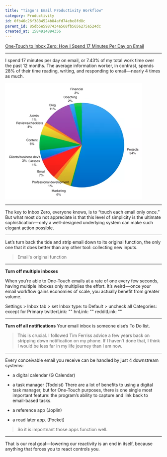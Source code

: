 ```yaml
---
title: "Tiago's Email Productivity Workflow"
category: Productivity
id: 0fb46c26f3884524b84afd74ebe8fd8c
parent_id: 85db5e5987434a568fb5656275a524dc
created_at: 1584914894356
---
```


[One-Touch to Inbox Zero: How I Spend 17 Minutes Per Day on Email](https://fortelabs.co/blog/one-touch-to-inbox-zero)

---

I spend 17 minutes per day on email, or 7.43% of my total work time over the past 12 months.
The average information worker, in contrast, spends 28% of their time reading, writing, and responding to email — nearly 4 times as much.

![d950d041591b17cc40ba369936b76f88.png](./resources/5be52d1ad2b846c68ef827cd8ce68cea.png)

---

The key to Inbox Zero, everyone knows, is to “touch each email only once.”
But what most do not appreciate is that this level of simplicity is the ultimate sophistication — only a well-designed underlying system can make such elegant action possible.

---

Let’s turn back the tide and strip email down to its original function, the only one that it does better than any other tool: collecting new inputs.

> Email's original function

---

**Turn off multiple inboxes**

When you’re able to One-Touch emails at a rate of one every few seconds, having multiple inboxes only multiplies the effort. It’s weird — once your email workflow gains economies of scale, you actually benefit from greater volume.

Settings > Inbox tab > set Inbox type: to Default > uncheck all Categories: except for Primary
twitterLink: ""
hnLink: ""
redditLink: ""

---

**Turn off all notifications**
Your email inbox is someone else’s To Do list.

> This is crucial. I followed Tim Ferriss advice a few years back on stripping down notification on my phone. If I haven't done that, I think I would be less far in my life journey than I am now.

---

Every conceivable email you receive can be handled by just 4 downstream systems:
* a digital calendar (G Calendar)
* a task manager (Todoist)
		There are a lot of benefits to using a digital task manager, but for One-Touch purposes, there is one single most important feature: the program’s ability to capture and link back to email-based tasks.

* a reference app (Joplin)
* a read later app. (Pocket)

> So it is importnant those apps function well.

---

That is our real goal — lowering our reactivity is an end in itself, because anything that forces you to react controls you.
